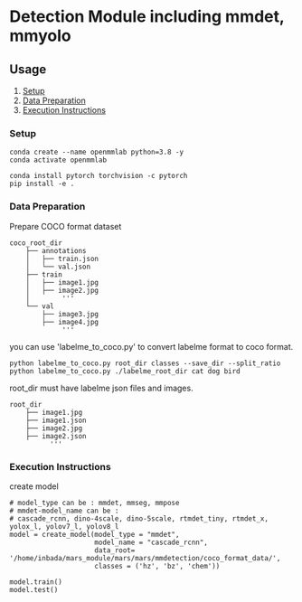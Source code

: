Detection Module including mmdet, mmyolo
============

Usage
------------
1. [Setup](#Setup)
2. [Data Preparation](#Data-Preparation)
3. [Execution Instructions](#Execution-Instructions)
  
### Setup
```
conda create --name openmmlab python=3.8 -y
conda activate openmmlab
```
```
conda install pytorch torchvision -c pytorch
pip install -e .
```
  
### Data Preparation
Prepare COCO format dataset

```
coco_root_dir
    ├── annotations
    │   ├── train.json 
    │   └── val.json
    ├── train 
    │   ├── image1.jpg 
    │   ├── image2.jpg
    │        '''
    └── val
        ├── image3.jpg 
        ├── image4.jpg
             '''

```
you can use 'labelme_to_coco.py' to convert labelme format to coco format.
```
python labelme_to_coco.py root_dir classes --save_dir --split_ratio
python labelme_to_coco.py ./labelme_root_dir cat dog bird
```
root_dir must have labelme json files and images.  
```
root_dir
    ├── image1.jpg
    ├── image1.json
    ├── image2.jpg
    ├── image2.json
          '''
```
  
### Execution Instructions
create model
```
# model_type can be : mmdet, mmseg, mmpose
# mmdet-model_name can be :
# cascade_rcnn, dino-4scale, dino-5scale, rtmdet_tiny, rtmdet_x, yolox_l, yolov7_l, yolov8_l
model = create_model(model_type = "mmdet", 
                     model_name = "cascade_rcnn", 
                     data_root= '/home/inbada/mars_module/mars/mars/mmdetection/coco_format_data/', 
                     classes = ('hz', 'bz', 'chem'))
```
```
model.train()
model.test()
```





